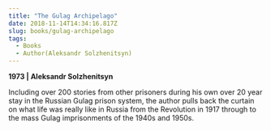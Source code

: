```yaml
---
title: "The Gulag Archipelago"
date: 2018-11-14T14:34:16.817Z
slug: books/gulag-archipelago
tags:
  - Books
  - Author(Aleksandr Solzhenitsyn)
---
```


**1973 | Aleksandr Solzhenitsyn**

Including over 200 stories from other prisoners during his own over 20 year stay in the Russian Gulag prison system, the author pulls back the curtain on what life was really like in Russia from the Revolution in 1917 through to the mass Gulag imprisonments of the 1940s and 1950s.
